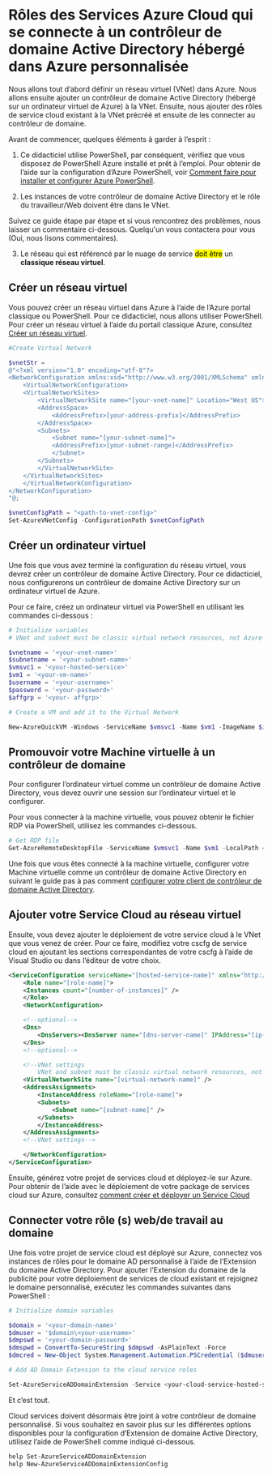 <properties
  pageTitle="Un Service en nuage de se connecter à un contrôleur de domaine personnalisé | Microsoft Azure"
  description="Apprenez à connecter vos rôles web/travail à un domaine Active Directory personnalisée à l’aide de PowerShell et Extension de domaine AD"
  services="cloud-services"
  documentationCenter=""
  authors="Thraka"
  manager="timlt"
  editor=""/>

  <tags
    ms.service="cloud-services"
    ms.workload="tbd"
    ms.tgt_pltfrm="na"
    ms.devlang="na"
    ms.topic="article"
    ms.date="10/21/2016"
    ms.author="adegeo"/>

# <a name="connecting-azure-cloud-services-roles-to-a-custom-ad-domain-controller-hosted-in-azure"></a>Rôles des Services Azure Cloud qui se connecte à un contrôleur de domaine Active Directory hébergé dans Azure personnalisée

Nous allons tout d’abord définir un réseau virtuel (VNet) dans Azure. Nous allons ensuite ajouter un contrôleur de domaine Active Directory (hébergé sur un ordinateur virtuel de Azure) à la VNet. Ensuite, nous ajouter des rôles de service cloud existant à la VNet précréé et ensuite de les connecter au contrôleur de domaine.

Avant de commencer, quelques éléments à garder à l’esprit :

1.  Ce didacticiel utilise PowerShell, par conséquent, vérifiez que vous disposez de PowerShell Azure installé et prêt à l’emploi. Pour obtenir de l’aide sur la configuration d’Azure PowerShell, voir [Comment faire pour installer et configurer Azure PowerShell](../powershell-install-configure.md).

2.  Les instances de votre contrôleur de domaine Active Directory et le rôle du travailleur/Web doivent être dans le VNet.

Suivez ce guide étape par étape et si vous rencontrez des problèmes, nous laisser un commentaire ci-dessous. Quelqu'un vous contactera pour vous (Oui, nous lisons commentaires).

3. Le réseau qui est référencé par le nuage de service <mark>doit être</mark> un **classique réseau virtuel**.

## <a name="create-a-virtual-network"></a>Créer un réseau virtuel

Vous pouvez créer un réseau virtuel dans Azure à l’aide de l’Azure portal classique ou PowerShell. Pour ce didacticiel, nous allons utiliser PowerShell. Pour créer un réseau virtuel à l’aide du portail classique Azure, consultez [Créer un réseau virtuel](../virtual-network/virtual-networks-create-vnet-arm-pportal.md).

```powershell
#Create Virtual Network

$vnetStr =
@"<?xml version="1.0" encoding="utf-8"?>
<NetworkConfiguration xmlns:xsd="http://www.w3.org/2001/XMLSchema" xmlns:xsi="http://www.w3.org/2001/XMLSchema-instance" xmlns="http://schemas.microsoft.com/ServiceHosting/2011/07/NetworkConfiguration">
    <VirtualNetworkConfiguration>
    <VirtualNetworkSites>
        <VirtualNetworkSite name="[your-vnet-name]" Location="West US">
        <AddressSpace>
            <AddressPrefix>[your-address-prefix]</AddressPrefix>
        </AddressSpace>
        <Subnets>
            <Subnet name="[your-subnet-name]">
            <AddressPrefix>[your-subnet-range]</AddressPrefix>
            </Subnet>
        </Subnets>
        </VirtualNetworkSite>
    </VirtualNetworkSites>
    </VirtualNetworkConfiguration>
</NetworkConfiguration>
"@;

$vnetConfigPath = "<path-to-vnet-config>"
Set-AzureVNetConfig -ConfigurationPath $vnetConfigPath
```

## <a name="create-a-virtual-machine"></a>Créer un ordinateur virtuel

Une fois que vous avez terminé la configuration du réseau virtuel, vous devrez créer un contrôleur de domaine Active Directory. Pour ce didacticiel, nous configurerons un contrôleur de domaine Active Directory sur un ordinateur virtuel de Azure.

Pour ce faire, créez un ordinateur virtuel via PowerShell en utilisant les commandes ci-dessous :

```powershell
# Initialize variables
# VNet and subnet must be classic virtual network resources, not Azure Resource Manager resources.

$vnetname = '<your-vnet-name>'
$subnetname = '<your-subnet-name>'
$vmsvc1 = '<your-hosted-service>'
$vm1 = '<your-vm-name>'
$username = '<your-username>'
$password = '<your-password>'
$affgrp = '<your- affgrp>'

# Create a VM and add it to the Virtual Network

New-AzureQuickVM -Windows -ServiceName $vmsvc1 -Name $vm1 -ImageName $imgname -AdminUsername $username -Password $password -AffinityGroup $affgrp -SubnetNames $subnetname -VNetName $vnetname
```

## <a name="promote-your-virtual-machine-to-a-domain-controller"></a>Promouvoir votre Machine virtuelle à un contrôleur de domaine
Pour configurer l’ordinateur virtuel comme un contrôleur de domaine Active Directory, vous devez ouvrir une session sur l’ordinateur virtuel et le configurer.

Pour vous connecter à la machine virtuelle, vous pouvez obtenir le fichier RDP via PowerShell, utilisez les commandes ci-dessous.

```powershell
# Get RDP file
Get-AzureRemoteDesktopFile -ServiceName $vmsvc1 -Name $vm1 -LocalPath <rdp-file-path>
```

Une fois que vous êtes connecté à la machine virtuelle, configurer votre Machine virtuelle comme un contrôleur de domaine Active Directory en suivant le guide pas à pas comment [configurer votre client de contrôleur de domaine Active Directory](http://social.technet.microsoft.com/wiki/contents/articles/12370.windows-server-2012-set-up-your-first-domain-controller-step-by-step.aspx).

## <a name="add-your-cloud-service-to-the-virtual-network"></a>Ajouter votre Service Cloud au réseau virtuel

Ensuite, vous devez ajouter le déploiement de votre service cloud à le VNet que vous venez de créer. Pour ce faire, modifiez votre cscfg de service cloud en ajoutant les sections correspondantes de votre cscfg à l’aide de Visual Studio ou dans l’éditeur de votre choix.

```xml
<ServiceConfiguration serviceName="[hosted-service-name]" xmlns="http://schemas.microsoft.com/ServiceHosting/2008/10/ServiceConfiguration" osFamily="[os-family]" osVersion="*">
    <Role name="[role-name]">
    <Instances count="[number-of-instances]" />
    </Role>
    <NetworkConfiguration>

    <!--optional-->
    <Dns>
        <DnsServers><DnsServer name="[dns-server-name]" IPAddress="[ip-address]" /></DnsServers>
    </Dns>
    <!--optional-->

    <!--VNet settings
        VNet and subnet must be classic virtual network resources, not Azure Resource Manager resources.-->
    <VirtualNetworkSite name="[virtual-network-name]" />
    <AddressAssignments>
        <InstanceAddress roleName="[role-name]">
        <Subnets>
            <Subnet name="[subnet-name]" />
        </Subnets>
        </InstanceAddress>
    </AddressAssignments>
    <!--VNet settings-->

    </NetworkConfiguration>
</ServiceConfiguration>
```

Ensuite, générez votre projet de services cloud et déployez-le sur Azure. Pour obtenir de l’aide avec le déploiement de votre package de services cloud sur Azure, consultez [comment créer et déployer un Service Cloud](cloud-services-how-to-create-deploy.md#deploy)

## <a name="connect-your-webworker-roles-to-the-domain"></a>Connecter votre rôle (s) web/de travail au domaine

Une fois votre projet de service cloud est déployé sur Azure, connectez vos instances de rôles pour le domaine AD personnalisé à l’aide de l’Extension du domaine Active Directory. Pour ajouter l’Extension du domaine de la publicité pour votre déploiement de services de cloud existant et rejoignez le domaine personnalisé, exécutez les commandes suivantes dans PowerShell :

```powershell
# Initialize domain variables

$domain = '<your-domain-name>'
$dmuser = '$domain\<your-username>'
$dmpswd = '<your-domain-password>'
$dmspwd = ConvertTo-SecureString $dmpswd -AsPlainText -Force
$dmcred = New-Object System.Management.Automation.PSCredential ($dmuser, $dmspwd)

# Add AD Domain Extension to the cloud service roles

Set-AzureServiceADDomainExtension -Service <your-cloud-service-hosted-service-name> -Role <your-role-name> -Slot <staging-or-production> -DomainName $domain -Credential $dmcred -JoinOption 35
```

Et c’est tout.

Cloud services doivent désormais être joint à votre contrôleur de domaine personnalisé. Si vous souhaitez en savoir plus sur les différentes options disponibles pour la configuration d’Extension de domaine Active Directory, utilisez l’aide de PowerShell comme indiqué ci-dessous.

```powershell
help Set-AzureServiceADDomainExtension
help New-AzureServiceADDomainExtensionConfig
```
